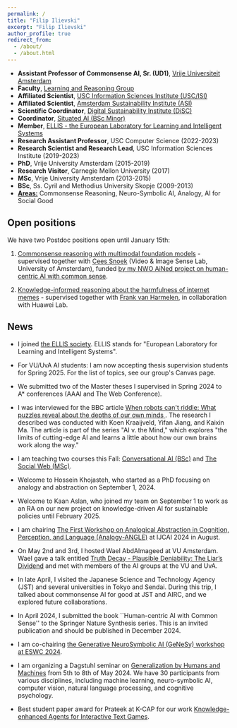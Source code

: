 ```yaml
---
permalink: /
title: "Filip Ilievski"
excerpt: "Filip Ilievski"
author_profile: true
redirect_from: 
  - /about/
  - /about.html
---
```


* **Assistant Professor of Commonsense AI, Sr. (UD1)**, [Vrije Universiteit Amsterdam](https://vu.nl/en/about-vu/more-about/artificial-intelligence-computer-science)
* **Faculty**, [Learning and Reasoning Group](https://lr.cs.vu.nl)
* **Affiliated Scientist**, [USC Information Sciences Institute (USC/ISI)](https://www.isi.edu)
* **Affiliated Scientist**, [Amsterdam Sustainability Institute (ASI)](https://vu.nl/en/about-vu/research-institutes/asi)
* **Scientific Coordinator**, [Digital Sustainability Institute (DiSC)](https://digitalsustainabilitycenter.nl)
* **Coordinator**, [Situated AI (BSc Minor)](https://vu.nl/en/education/minor/situated-ai)
* **Member**, [ELLIS - the European Laboratory for Learning and Intelligent Systems](https://ellis.eu)
* **Research Assistant Professor**, USC Computer Science (2022-2023)
* **Research Scientist and Research Lead**, USC Information Sciences Institute (2019-2023)
* **PhD**, Vrije University Amsterdam (2015-2019)
* **Research Visitor**, Carnegie Mellon University (2017)
* **MSc**, Vrije University Amsterdam (2013-2015)
* **BSc**, Ss. Cyril and Methodius University Skopje (2009-2013)
* [**Areas:**](https://ilievski.info/research) Commonsense Reasoning, Neuro-Symbolic AI, Analogy, AI for Social Good


## Open positions
We have two Postdoc positions open until January 15th:

1. [Commonsense reasoning with multimodal foundation models](https://workingat.vu.nl/vacancies/postdoctoral-position-commonsense-reasoning-with-multimodal-foundation-models-amsterdam-1126580?utm_source=linkedin&utm_medium=job_wrapping) - supervised together with [Cees Snoek](https://www.ceessnoek.info/) (Video & Image Sense Lab, University of Amsterdam), funded [by my NWO AiNed project on human-centric AI with common sense](https://vu.nl/en/news/2024/nwo-ained-fellowship-grant-awarded-to-filip-ilievski).

2. [Knowledge-informed reasoning about the harmfulness of internet memes](https://workingat.vu.nl/vacancies/postdoc-knowledge-informed-reasoning-about-the-harmfulness-of-internet-memes-amsterdam-1126664) - supervised together with [Frank van Harmelen](https://www.cs.vu.nl/~frankh/), in collaboration with Huawei Lab.

## News
* I joined [the ELLIS society](https://ellis.eu). ELLIS stands for "European Laboratory for Learning and Intelligent Systems".
* For VU/UvA AI students: I am now accepting thesis supervision students for Spring 2025. For the list of topics, see our group's Canvas page. 
* We submitted two of the Master theses I supervised in Spring 2024 to A* conferences (AAAI and The Web Conference).
* I was interviewed for the BBC article [When robots can't riddle: What puzzles reveal about the depths of our own minds
](https://www.bbc.com/future/article/20240912-what-riddles-teach-us-about-the-human-mind). The research I described was conducted with Koen Kraaijveld, Yifan Jiang, and Kaixin Ma. The article is part of the series "AI v. the Mind," which explores "the limits of cutting-edge AI and learns a little about how our own brains work along the way."
* I am teaching two courses this Fall: [Conversational AI (BSc)](https://studiegids.vu.nl/en/courses/2024-2025/XB_0119#/) and [The Social Web (MSc)](https://studiegids.vu.nl/EN/courses/2024-2025/X_405086#/).
* Welcome to Hossein Khojasteh, who started as a PhD focusing on analogy and abstraction on September 1, 2024.
* Welcome to Kaan Aslan, who joined my team on September 1 to work as an RA on our new project on knowledge-driven AI for sustainable policies until February 2025.
* I am chairing [The First Workshop on Analogical Abstraction in Cognition, Perception, and Language (Analogy-ANGLE)](https://analogy-angle.github.io/) at IJCAI 2024 in August.
* On May 2nd and 3rd, I hosted Wael AbdAlmageed at VU Amsterdam. Wael gave a talk entitled [Truth Decay - Plausible Deniability: The Liar’s Dividend](https://vu.nl/en/events/2024/talk-by-prof-wael-abdalmageed) and met with members of the AI groups at the VU and UvA.
* In late April, I visited the Japanese Science and Technology Agency (JST) and several universities in Tokyo and Sendai. During this trip, I talked about commonsense AI for good at JST and AIRC, and we explored future collaborations.
* In April 2024, I submitted the book ``Human-centric AI with Common Sense'' to the Springer Nature
Synthesis series. This is an invited publication and should be published in December 2024.

* I am co-chairing [the Generative NeuroSymbolic AI (GeNeSy) workshop at ESWC 2024](https://sites.google.com/view/genesy2024/home?authuser=0).
* I am organizing a Dagstuhl seminar on [Generalization by Humans and Machines](https://www.dagstuhl.de/seminars/seminar-calendar/seminar-details/24192) from 5th to 8th of May 2024. We have 30 participants from various disciplines, including machine learning, neuro-symbolic AI, computer vision, natural language processing, and cognitive psychology.
* Best student paper award for Prateek at K-CAP for our work [Knowledge-enhanced Agents for Interactive Text Games](https://dl.acm.org/doi/10.1145/3587259.3627561).

